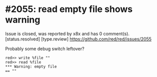 
#2055: read empty file shows warning
================================================================================
Issue is closed, was reported by x8x and has 0 comment(s).
[status.resolved] [type.review]
<https://github.com/red/red/issues/2055>

Probably some debug switch leftover?

```
red>> write %file ""
red>> read %file
*** Warning: empty file
== ""
```



